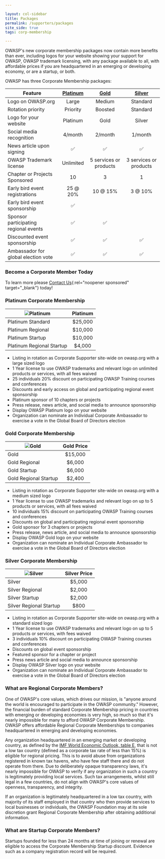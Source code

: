 ```yaml
---

layout: col-sidebar
title: Packages
permalink: /supporters/packages
site_side: true
tags: corp-membership

---
```


OWASP's new corporate membership packages now contain more benefits than ever, including logos for your website showing your support for OWASP, OWASP trademark licensing, with any package  available to all, with affordable prices if you are headquartered in an emerging or developing economy, or are a startup, or both. 

OWASP has three Corporate Membership packages:

| Feature | [Platinum](#platinum-corporate-membership) | [Gold](#gold-corporate-membership) | [Silver](#silver-corporate-membership) |
| -- | :--: | :--: | :--: |
| Logo on OWASP.org | Large | Medium |  Standard |
| Rotation priority | Priority | Boosted |  Standard |
| Logo for your website | Platinum | Gold | Silver |
| Social media recognition | 4/month | 2/month | 1/month |
| News article upon signing | ✅ | ✅ | ✅ |
| OWASP Trademark license | Unlimited | 5 services or products | 3 services or products |
| Chapter or Projects Sponsored | 10 | 3 | 1 |
| Early bird event registrations | 25 @ 20% | 10 @ 15% | 3 @ 10% |
| Early bird event sponsorship | ✅ |  |  |
| Sponsor participating regional events | ✅ | ✅ |  |
| Discounted event sponsorship | ✅ | ✅ | ✅ |
| Ambassador for global election vote | ✅ | ✅ | ✅|

### Become a Corporate Member Today

To learn more please [Contact Us](https://owasporg.atlassian.net/servicedesk/customer/portal/7/group/18/create/72){:rel="noopener sponsored" target="_blank"} today!

### Platinum Corporate Membership

| ![Platinum](/assets/images/corp-membership-icons/OWASP_Tier_Platinum.svg) | Platinum | 
| -- | :--: | 
| Platinum Standard | \$25,000 |
| Platinum Regional | \$10,000 |
| Platinum Startup | \$10,000 |
| Platinum Regional Startup | \$4,000 | 

- Listing in rotation as Corporate Supporter site-wide on owasp.org with a large sized logo
- 1 Year license to use OWASP trademarks and relevant logo on unlimited products or services, with all fees waived
- 25 individuals 20% discount on participating OWASP Training courses and conferences
- Discounts and early access on global and participating regional event sponsorship
- Platinum sponsor of 10 chapters or projects
- Press release, news article, and social media to announce sponsorship
- Display OWASP Platinum logo on your website
- Organization can nominate an Individual Corporate Ambassador to exercise a vote in the Global Board of Directors election

<!-- 
 All memberships include:
- Listing in rotation as Corporate Supporter site-wide on owasp.org
- Up to $2,500 of your Fee can be applied towards a Global AppSec sponsorship 
- Public acknowledgment on various other channels
- Vote in the Global Board of Directors election
- Discounted sponsorship rates at participating events
-->

### Gold Corporate Membership

| ![Gold](/assets/images/corp-membership-icons/OWASP_Tier_icons_Gold.svg) | Gold Price |
| -- | :--: |
| Gold | \$15,000 | 
| Gold Regional | \$6,000 | 
| Gold Startup | \$6,000 | 
| Gold Regional Startup | $2,400 | 

- Listing in rotation as Corporate Supporter site-wide on owasp.org with a medium sized logo
- 1 Year license to use OWASP trademarks and relevant logo on up to 5 products or services, with all fees waived
- 10 individuals 15% discount on participating OWASP Training courses and conferences
- Discounts on global and participating regional event sponsorship
- Gold sponsor for 3 chapters or projects
- Press release, news article, and social media to announce sponsorship
- Display OWASP Gold logo on your website
- Organization can nominate an Individual Corporate Ambassador to exercise a vote in the Global Board of Directors election

<!-- 
 All memberships include:
- Listing in rotation as Corporate Supporter site-wide on owasp.org
- Up to $2,500 of your Fee can be applied towards a Global AppSec sponsorship 
- Public acknowledgment on various other channels
- Vote in the Global Board of Directors election
- Discounted sponsorship rates at participating events
-->

### Silver Corporate Membership

| ![Silver](/assets/images/corp-membership-icons/OWASP_Tier_icons_Silver.svg) | Silver Price | 
| -- | :--: | 
| Silver | \$5,000 | 
| Silver Regional | \$2,000 | 
| Silver Startup | \$2,000 | 
| Silver Regional Startup | \$800 | 

- Listing in rotation as Corporate Supporter site-wide on owasp.org with a standard sized logo
- 1 Year license to use OWASP trademarks and relevant logo on up to 5 products or services, with fees waived
- 3 individuals 10% discount on participating OWASP Training courses and conferences
- Discounts on global event sponsorship
- Featured sponsor for a chapter or project
- Press news article and social media to announce sponsorship
- Display OWASP Silver logo on your website
- Organization can nominate an Individual Corporate Ambassador to exercise a vote in the Global Board of Directors election

<!-- 
 All memberships include:
- Listing in rotation as Corporate Supporter site-wide on owasp.org
- Up to $2,500 of your Fee can be applied towards a Global AppSec sponsorship 
- Public acknowledgment on various other channels
- Vote in the Global Board of Directors election
- Discounted sponsorship rates at participating events
-->

### What are Regional Corporate Members?

One of OWASP's core values, which drives our mission, is "anyone around the world is encouraged to participate in the OWASP community." However, the financial burden of standard Corporate Membership pricing in countries with emerging or developing economies is very high, so much so that it's nearly impossible for many to afford OWASP Corporate Membership. OWASP offers affordable Regional Corporate Memberships to companies headquartered in emerging and developing economies.

Any organization headquartered in an emerging market or developing country, as defined by the [IMF World Economic Outlook, table E](https://www.imf.org/en/Publications/WEO/Issues/2021/03/23/world-economic-outlook-april-2021), that is not a low tax country (defined as a corporate tax rate of less than 15%) is eligible for regional pricing. This is to avoid abuse from organizations registered in known tax havens, who have few staff there and do not operate from there. Due to deliberately opaque transparency laws, it's nearly impossible for OWASP to verify if any organization in such a country is legitimately providing local services. Such tax arrangements, whilst still legal in a few countries, do not align with OWASP's core values of openness, transparency, and integrity.

If an organization is legitimately headquartered in a low tax country, with majority of its staff employed in that country who then provide services to local businesses or individuals, the OWASP Foundation may at its sole discretion grant Regional Corporate Membership after obtaining additional information.

<!--

Annual Regional Corporate Membership pricing is available for companies in [developing regions](https://owasp.org/membership/discounts/).  Pricing begins at $2,000. It is dependent on the location of company headquarters, and their yearly revenue.  Organizations up to $50 million the fee is $2,000. For those between $50 million and $100 million the annual fee is $6,000. And for companies with yearly revenue more than $100 million the Corporate Membership Fee is $10,000.  Benefits include:
- Listing in rotation as Corporate Supporter site-wide on owasp.org
- Public acknowledgment on various other channels
- Vote in the Global Board of Directors election
- Discounted sponsorship rates at participating events

To learn more please [Contact Us](https://owasporg.atlassian.net/servicedesk/customer/portal/7/group/18/create/72){:rel="noopener sponsored" target="_blank"} today!

-->

### What are Startup Corporate Members?

Startups founded for less than 24 months at time of joining or renewal are eligible to access the Corporate Membership Startup discount. Evidence such as a company registration record will be required.

<!-- 
Annual discounted Corporate Membership rates are available for start-up companies in the first 12 months, max 24 months of Corporate Membership. 
$800 annually for [developing regions](https://owasp.org/membership/discounts/) 
$2,000 annually for all other countries 
Benefits include:
- Listing in rotation as Corporate Supporter site-wide on owasp.org
- Public acknowledgment on various other channels
- Vote in the Global Board of Directors election
- Discounted sponsorship rates at participating events
-->
